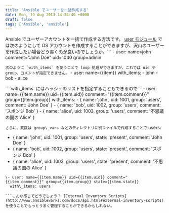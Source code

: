 ```yaml
---
title: 'Ansible でユーザーを一括作成する'
date: Mon, 19 Aug 2013 14:54:40 +0000
draft: false
tags: ['Ansible', 'ansible']
---
```


Ansible でユーザーアカウントを一括で作成する方法です。 [user モジュール](http://yteraoka.github.io/ansible-tutorial/ansible-in-detail.html#module-user) では次のようにして OS アカウントを作成することができますが、沢山のユーザーを作成したい場合どう書くのが良いのでしょうか。```
\- user: name=john comment="John Doe" uid=1040 group=admin

```次のように `with_items` を使うことで loop 処理ができますが、これでは uid や group、コメントが指定できません。```
\- user: name={{item}}
  with\_items:
    - john
    - bob
    - alice

````with_items` にはハッシュのリストを指定することもできるので```
\- user: name={{item.name}} uid={{item.uid}} comment="{{item.comment}}" group={{item.group}}
  with\_items:
    - { name: 'john',  uid: 1001, group: 'users', comment: 'John Doe' }
    - { name: 'bob',   uid: 1002, group: 'users', comment: 'スポンジ Bob' }
    - { name: 'alice', uid: 1003, group: 'users', comment: '不思議の国の Alice' }

```さらに、変数は group\_vars などのディレクトリに別ファイルで作成することで```
users:
  - { name: 'john',  uid: 1001, group: 'users', state: 'present', comment: 'John Doe' }
  - { name: 'bob',   uid: 1002, group: 'users', state: 'present', comment: 'スポンジ Bob' }
  - { name: 'alice', uid: 1003, group: 'users', state: 'present', comment: '不思議の国の Alice' }

``````
\- user: name={{item.name}} uid={{item.uid}} comment="{{item.comment}}" group={{item.group}} state={{item.state}}
  with\_items: users

```こんな感じでどうでしょう？ [External Inventory Scripts](http://www.ansibleworks.com/docs/api.html#external-inventory-scripts) を使うことでもっとうまく管理することができるかもしれない。
